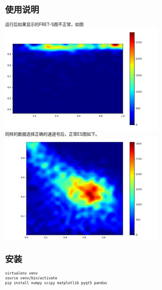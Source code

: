 # 使用说明

运行后如果显示的FRET-S图不正常，如图
![通道选择错误](algo/ch_err_es.png)
同样的数据选择正确的通道号后，正常ES图如下。
![正常ES图](algo/minusBG.png)

# 安装

    virtualenv venv
    source venv/bin/activate
    pip install numpy scipy matplotlib pyqt5 pandas

